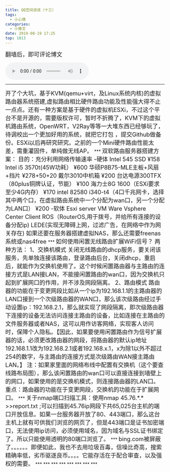 ```yaml
---
title: QQ空间说说（十三）
tags:
  - 小心情
categories:
  - 小推文
date: 2019-08-19 17:25
top: 1013
---
```

<font size=4>
翻墙后，即可评论博文

</font>
<!--more-->

<audio
controls="controls" name="media" style='width:264px' autoplay loop=true>
<source src="/musics/lovelovelove.mp3">
</audio>

***
<font size=4>
开了个大坑，基于KVM(qemu+virt，及Linux系统内核)的虚拟路由器系统搭建,虚拟路由相比硬件路由功能及性能强大得不止一点点。还有一种方案是基于硬件的虚拟机ESXi，不过这个平台不是开源的，需要版权许可，暂时不折腾了，KVM下的虚拟机路由系统，OpenWRT，V2Ray等等一大堆东西已经够玩了，待调校出一个更加好用的系统，就把它打包 ，提交Github做备份。ESXi以后再研究研究。之前的一个Mini硬件路由性能太差，需重灌固件，单纯做无线AP。
</font>
***
<font size=4>
双软路由服务器搭建方案：
目的：充分利用网络传输速率
-硬体
Intel 545 SSD ¥158
Intel i5 3570t(45W功耗） ¥600
华硕P8B75-MLE主板+风扇+挡片 ¥278+50+20
戴尔3010中机箱 ¥200
台达电源300TFX（80plus铜牌认证，节能） ¥100
海力士8G 1600（ESXi要求至少4G内存） ¥170
intel 82580 i340-t4（4口千兆网卡，选择其中两个口，在虚拟路由系统中一个分配为wan口，另一个分配为LAN口） ¥200
-软体
Esxi server VM Ware
Vsphere Center Client
ROS（RouterOS,用于拨号，并给所有连接的设备分配ip)
LEDE(实现无障碍上网，过滤广告，在网络中作为网关存在)
如果还要在服务器搭建虚拟NAS，那么还需要freenas系统或nas4free
</font>
***
<font size=4>
如何使用闲置无线路由扩展WiFi信号？
两种方法：
1、交换机模式
关闭无线路由的dhcp服务，要关闭该服务，先单独连接该路由，登录路由后台，关闭dhcp，重启后，就能作为交换机使用了。这个时候闲置路由器与主路由的连接方式是LAN接LAN，不能接闲置路由的wan口，因为交换机只起到扩展网口的作用，并不涉及网段隔离。
2、路由模式
路由器的功能在于变更网段比如从一个ip为192.168.1.1的主路由器的LAN口接到一个次级路由器的WAN口，那么该次级路由经过手动设置ip：192.168.2.1，那么就实现了网段隔离，即次级路由器下连接的设备无法访问连接主路由的设备，比如连接在主路由的文件服务器或者NAS，这可以用作访客网络，实现客人访问时，保障个人隐私。【因此，如果要使用闲置路由作为信号扩展器的话，必须更改路由器的网段，将路由器的默认ip地址192.168.1.1改为192.168.2.1或者192.168.x.1，x为除1以外不超过254的数字，与主路由的连接方式是次级路由WAN接主路由LAN。】
注：如果家里面的网络布线中配置有交换机（这个要查线路布局图），那么该闲置路由的wan口可以直接连接到墙壁上的网口，如果使用的是交换机模式，则连接路由器的LAN口。
重点：路由器的功能在于变更网段，交换机的功能在于扩展网口。
</font>
***
<font size=4>
关于nmap端口扫描工具：使用nmap 45.76.*.* >>report.txt ;可以扫描到45.76ip网段下共65,025台主机的端口开放信息。如果一台服务器开放了80、443端口，那么这台主机上就有可供我们浏览的网页了，但是443端口是证书加密端口，无法使用ip访问，必须使用域名，因为域名与SSL证书绑定了。所以只能使用透明的80端口浏览了。
</font>
***
<font size=4>
bing.com被屏蔽了。。。。。。即便如此，我也不去用垃圾百毒，信噪比奇高，搜索精确率低，劣币驱逐良币。。。。它能存活在于配合审查，以及强权的需要。
</font>
***
<font size=4>

</font>
***
<font size=4>

</font>
***
<font size=4>

</font>
***
<font size=4>

</font>
***
<font size=4>

</font>
***
<font size=4>

</font>
***
<font size=4>

</font>
***
